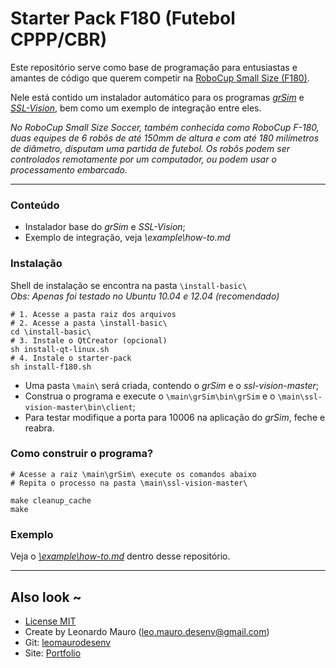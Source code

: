 # Starter Pack F180 (Futebol CPPP/CBR)   

Este repositório serve como base de programação para entusiastas e amantes de código que querem competir na [RoboCup Small Size (F180)](http://www.cbrobotica.org/?page_id=104&lang=pt).   
   
Nele está contido um instalador automático para os programas [_grSim_](http://link.springer.com/chapter/10.1007/978-3-642-32060-6_38) e [_SSL-Vision_](https://github.com/RoboCup-SSL/ssl-vision), bem como um exemplo de integração entre eles.   
   
_No RoboCup Small Size Soccer, também conhecida como RoboCup F-180, duas equipes de 6 robôs de até 150mm de altura e com até 180 milímetros de diâmetro, disputam uma partida de futebol. Os robôs podem ser controlados remotamente por um computador, ou podem usar o processamento embarcado._
   
___
   

### Conteúdo   
   
* Instalador base do _grSim_ e _SSL-Vision_;   
* Exemplo de integração, veja _\example\how-to.md_
   
### Instalação

Shell de instalação se encontra na pasta `\install-basic\`   
_Obs: Apenas foi testado no Ubuntu 10.04 e 12.04 (recomendado)_   
   
```
# 1. Acesse a pasta raiz dos arquivos
# 2. Acesse a pasta \install-basic\
cd \install-basic\
# 3. Instale o QtCreator (opcional)
sh install-qt-linux.sh
# 4. Instale o starter-pack
sh install-f180.sh
```   

* Uma pasta `\main\` será criada, contendo o _grSim_ e o _ssl-vision-master_;
* Construa o programa e execute o `\main\grSim\bin\grSim` e o `\main\ssl-vision-master\bin\client`;
* Para testar modifique a porta para 10006 na aplicação do _grSim_, feche e reabra.
   
### Como construir o programa?   
   
```
# Acesse a raiz \main\grSim\ execute os comandos abaixo
# Repita o processo na pasta \main\ssl-vision-master\

make cleanup_cache
make
```
   
### Exemplo   

Veja o [_\example\how-to.md_](https://github.com/leomaurodesenv/starter-pack-f180/blob/master/example/how-to.md) dentro desse repositório.   
   
___
   
## Also look ~  	
* [License MIT](https://opensource.org/licenses/MIT)
* Create by Leonardo Mauro (leo.mauro.desenv@gmail.com)
* Git: [leomaurodesenv](https://github.com/leomaurodesenv/)
* Site: [Portfolio](http://leonardomauro.com/portfolio/)

